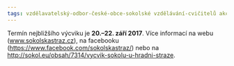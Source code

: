 ```yaml
---
tags: vzdělavatelský-odbor-české-obce-sokolské vzdělávání-cvičitelů akce-ústředí
---
```


Termín nejbližšího výcviku je **20.–22. září 2017**. Více informací na webu (www.sokolskastraz.cz), na facebooku (https://www.facebook.com/sokolskastraz/) nebo na http://sokol.eu/obsah/7314/vycvik-sokolu-u-hradni-straze.